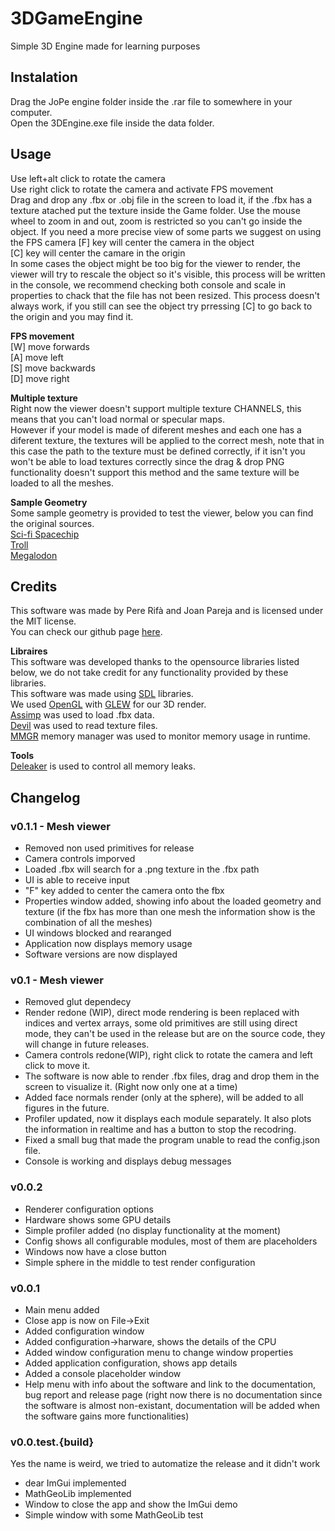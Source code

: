 # 3DGameEngine
Simple 3D Engine made for learning purposes

## Instalation
Drag the JoPe engine folder inside the .rar file to somewhere in your computer.   
Open the 3DEngine.exe file inside the data folder.

## Usage 
Use left+alt click to rotate the camera    
Use right click to rotate the camera and activate FPS movement    
Drag and drop any .fbx or .obj file in the screen to load it, if the .fbx has a texture atached put the texture inside the Game folder. 
Use the mouse wheel to zoom in and out, zoom is restricted so you can't go inside the object. If you need a more precise view of some parts we suggest on using the FPS camera
[F] key will center the camera in the object    
[C] key will center the camare in the origin    
In some cases the object might be too big for the viewer to render, the viewer will try to rescale the object so it's visible, this process will be written in the console, we recommend checking both console and scale in properties to chack that the file has not been resized. This process doesn't always work, if you still can see the object try prressing [C] to go back to the origin and you may find it.   


**FPS movement**   
[W] move forwards   
[A] move left   
[S] move backwards   
[D] move right   

**Multiple texture**   
Right now the viewer doesn't support multiple texture CHANNELS, this means that you can't load normal or specular maps.   
However if your model is made of diferent meshes and each one has a diferent texture, the textures will be applied to the correct mesh, note that in this case the path to the texture must be defined correctly, if it isn't you won't be able to load textures correctly since the drag & drop PNG functionality doesn't support this method and the same texture will be loaded to all the meshes.   

**Sample Geometry**    
Some sample geometry is provided to test the viewer, below you can find the original sources.    
[Sci-fi Spacechip](https://www.cgtrader.com/free-3d-models/space/spaceship/sf-imperial-corvette-f3)     
[Troll](https://www.cgtrader.com/free-3d-models/character/fantasy/earthborn-troll)   
[Megalodon](https://free3d.com/3d-model/megalodon-battlefield-4-67390.html)

## Credits 
This software was made by Pere Rifà and Joan Pareja and is licensed under the MIT license.    
You can check our github page [here](https://github.com/PatatesIDracs/3DGameEngine).

**Libraires**    
This software was developed thanks to the opensource libraries listed below, we do not take credit for any functionality provided by these libraries.     
This software was made using [SDL](https://www.libsdl.org/) libraries.      
We used [OpenGL](https://www.opengl.org/) with [GLEW](http://glew.sourceforge.net/) for our 3D render.     
[Assimp](http://assimp.sourceforge.net/) was used to load .fbx data.      
[Devil](http://openil.sourceforge.net/) was used to read texture files.     
[MMGR](http://www.paulnettle.com/) memory manager was used to monitor memory usage in runtime.    

  
**Tools**    
[Deleaker](http://www.deleaker.com/) is used to control all memory leaks.


## Changelog
### v0.1.1 - Mesh viewer
* Removed non used primitives for release
* Camera controls imporved
* Loaded .fbx will search for a .png texture in the .fbx path
* UI is able to receive input
* "F" key added to center the camera onto the fbx
* Properties window added, showing info about the loaded geometry and texture (if the fbx has more than one mesh the information show is the combination of all the meshes)
* UI windows blocked and rearanged
* Application now displays memory usage
* Software versions are now displayed


### v0.1 - Mesh viewer
* Removed glut dependecy
* Render redone (WIP), direct mode rendering is been replaced with indices and vertex arrays, some old primitives are still using direct mode, they can't be used in the release but are on the source code, they will change in future releases.
* Camera controls redone(WIP), right click to rotate the camera and left click to move it.
* The software is now able to render .fbx files, drag and drop them in the screen to visualize it. (Right now only one at a time)
* Added face normals render (only at the sphere), will be added to all figures in the future.
* Profiler updated, now it displays each module separately. It also plots the information in realtime and has a button to stop the recodring.
* Fixed a small bug that made the program unable to read the config.json file.
* Console is working and displays debug messages

### v0.0.2
* Renderer configuration options
* Hardware shows some GPU details
* Simple profiler added (no display functionality at the moment)
* Config shows all configurable modules, most of them are placeholders
* Windows now have a close button
* Simple sphere in the middle to test render configuration

### v0.0.1
* Main menu added
* Close app is now on File->Exit
* Added configuration window
* Added configuration->harware, shows the details of the CPU
* Added window configuration menu to change window properties
* Added application configuration, shows app details
* Added a console placeholder window
* Help menu with info about the software and link to the documentation, bug report and release page
(right now there is no documentation since the software is almost non-existant, documentation will be added when the software gains more functionalities)

### v0.0.test.{build}
Yes the name is weird, we tried to automatize the release and it didn't work
* dear ImGui implemented
* MathGeoLib implemented
* Window to close the app and show the ImGui demo
* Simple window with some MathGeoLib test
